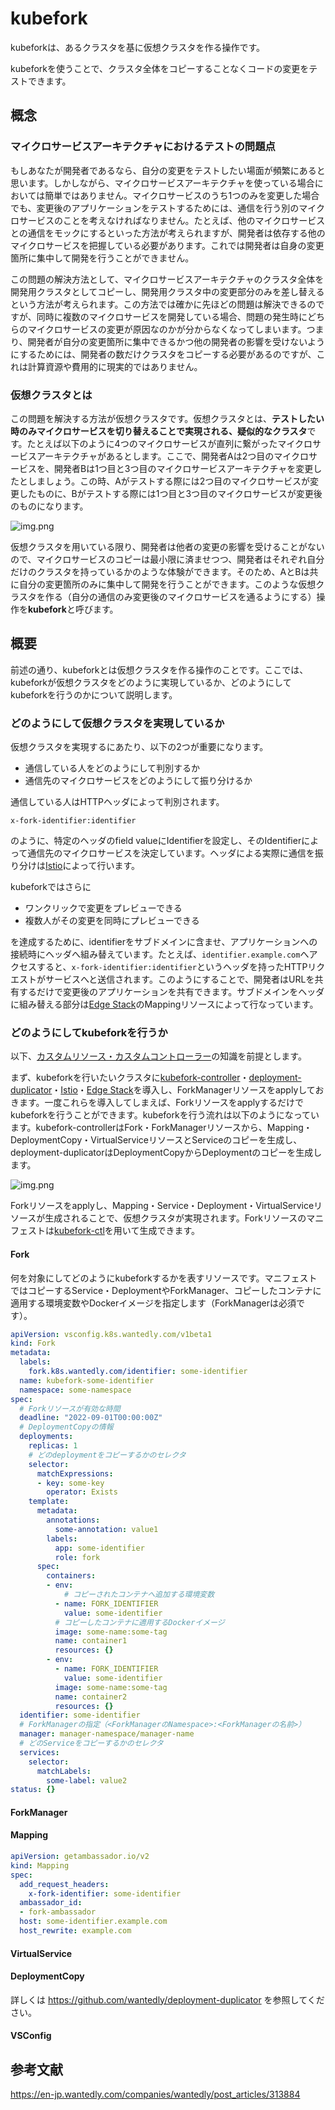 # kubefork

kubeforkは、あるクラスタを基に仮想クラスタを作る操作です。

kubeforkを使うことで、クラスタ全体をコピーすることなくコードの変更をテストできます。

## 概念

### マイクロサービスアーキテクチャにおけるテストの問題点

もしあなたが開発者であるなら、自分の変更をテストしたい場面が頻繁にあると思います。しかしながら、マイクロサービスアーキテクチャを使っている場合においては簡単ではありません。マイクロサービスのうち1つのみを変更した場合でも、変更後のアプリケーションをテストするためには、通信を行う別のマイクロサービスのことを考えなければなりません。たとえば、他のマイクロサービスとの通信をモックにするといった方法が考えられますが、開発者は依存する他のマイクロサービスを把握している必要があります。これでは開発者は自身の変更箇所に集中して開発を行うことができません。

この問題の解決方法として、マイクロサービスアーキテクチャのクラスタ全体を開発用クラスタとしてコピーし、開発用クラスタ中の変更部分のみを差し替えるという方法が考えられます。この方法では確かに先ほどの問題は解決できるのですが、同時に複数のマイクロサービスを開発している場合、問題の発生時にどちらのマイクロサービスの変更が原因なのかが分からなくなってしまいます。つまり、開発者が自分の変更箇所に集中できるかつ他の開発者の影響を受けないようにするためには、開発者の数だけクラスタをコピーする必要があるのですが、これは計算資源や費用的に現実的ではありません。

### 仮想クラスタとは

この問題を解決する方法が仮想クラスタです。仮想クラスタとは、**テストしたい時のみマイクロサービスを切り替えることで実現される、疑似的なクラスタ**です。たとえば以下のように4つのマイクロサービスが直列に繋がったマイクロサービスアーキテクチャがあるとします。ここで、開発者Aは2つ目のマイクロサービスを、開発者Bは1つ目と3つ目のマイクロサービスアーキテクチャを変更したとしましょう。この時、Aがテストする際には2つ目のマイクロサービスが変更したものに、Bがテストする際には1つ目と3つ目のマイクロサービスが変更後のものになります。

![img.png](img/virutal-cluster.png)

仮想クラスタを用いている限り、開発者は他者の変更の影響を受けることがないので、マイクロサービスのコピーは最小限に済ませつつ、開発者はそれぞれ自分だけのクラスタを持っているかのような体験ができます。そのため、AとBは共に自分の変更箇所のみに集中して開発を行うことができます。このような仮想クラスタを作る（自分の通信のみ変更後のマイクロサービスを通るようにする）操作を**kubefork**と呼びます。

## 概要

<!-- ここ矛盾? -->
前述の通り、kubeforkとは仮想クラスタを作る操作のことです。ここでは、kubeforkが仮想クラスタをどのように実現しているか、どのようにしてkubeforkを行うのかについて説明します。

### どのようにして仮想クラスタを実現しているか

仮想クラスタを実現するにあたり、以下の2つが重要になります。

- 通信している人をどのようにして判別するか
- 通信先のマイクロサービスをどのようにして振り分けるか

通信している人はHTTPヘッダによって判別されます。

`x-fork-identifier:identifier`

のように、特定のヘッダのfield valueにIdentifierを設定し、そのIdentifierによって通信先のマイクロサービスを決定しています。ヘッダによる実際に通信を振り分けは[Istio](https://github.com/istio/istio)によって行います。

<!-- なんかkubeforkが仮想クラスタの実装方法の1つみたいになってる -->
kubeforkではさらに

- ワンクリックで変更をプレビューできる
- 複数人がその変更を同時にプレビューできる

を達成するために、identifierをサブドメインに含ませ、アプリケーションへの接続時にヘッダへ組み替えています。たとえば、`identifier.example.com`へアクセスすると、`x-fork-identifier:identifier`というヘッダを持ったHTTPリクエストがサービスへと送信されます。このようにすることで、開発者はURLを共有するだけで変更後のアプリケーションを共有できます。サブドメインをヘッダに組み替える部分は[Edge Stack](https://github.com/datawire/edge-stack)のMappingリソースによって行なっています。

### どのようにしてkubeforkを行うか

以下、[カスタムリソース・カスタムコントローラー](https://kubernetes.io/ja/docs/concepts/extend-kubernetes/api-extension/custom-resources/)の知識を前提とします。

まず、kubeforkを行いたいクラスタに[kubefork-controller](https://github.com/wantedly/kubefork-controller)・[deployment-duplicator](https://github.com/wantedly/deployment-duplicator)・[Istio](https://github.com/istio/istio)・[Edge Stack](https://github.com/datawire/edge-stack)を導入し、ForkManagerリソースをapplyしておきます。一度これらを導入してしまえば、Forkリソースをapplyするだけでkubeforkを行うことができます。kubeforkを行う流れは以下のようになっています。kubefork-controllerはFork・ForkManagerリソースから、Mapping・DeploymentCopy・VirtualServiceリソースとServiceのコピーを生成し、deployment-duplicatorはDeploymentCopyからDeploymentのコピーを生成します。

![img.png](img/resources.png)

Forkリソースをapplyし、Mapping・Service・Deployment・VirtualServiceリソースが生成されることで、仮想クラスタが実現されます。Forkリソースのマニフェストは[kubefork-ctl](https://github.com/wantedly/kubefork-controller/tree/main/kubeforkctl)を用いて生成できます。

#### Fork

何を対象にしてどのようにkubeforkするかを表すリソースです。マニフェストではコピーするService・DeploymentやForkManager、コピーしたコンテナに適用する環境変数やDockerイメージを指定します（ForkManagerは必須です）。

```yaml
apiVersion: vsconfig.k8s.wantedly.com/v1beta1
kind: Fork
metadata:
  labels:
    fork.k8s.wantedly.com/identifier: some-identifier
  name: kubefork-some-identifier
  namespace: some-namespace
spec:
  # Forkリソースが有効な時間
  deadline: "2022-09-01T00:00:00Z"
  # DeploymentCopyの情報
  deployments:
    replicas: 1
    # どのdeploymentをコピーするかのセレクタ
    selector:
      matchExpressions:
      - key: some-key
        operator: Exists
    template:
      metadata:
        annotations:
          some-annotation: value1
        labels:
          app: some-identifier
          role: fork
      spec:
        containers:
        - env:
            # コピーされたコンテナへ追加する環境変数
          - name: FORK_IDENTIFIER
            value: some-identifier
          # コピーしたコンテナに適用するDockerイメージ
          image: some-name:some-tag
          name: container1
          resources: {}
        - env:
          - name: FORK_IDENTIFIER
            value: some-identifier
          image: some-name:some-tag
          name: container2
          resources: {}
  identifier: some-identifier
  # ForkManagerの指定（<ForkManagerのNamespace>:<ForkManagerの名前>）
  manager: manager-namespace/manager-name
  # どのServiceをコピーするかのセレクタ
  services:
    selector:
      matchLabels:
        some-label: value2
status: {}
```

#### ForkManager

#### Mapping

```yaml
apiVersion: getambassador.io/v2
kind: Mapping
spec:
  add_request_headers:
    x-fork-identifier: some-identifier
  ambassador_id:
  - fork-ambassador
  host: some-identifier.example.com
  host_rewrite: example.com
```

#### VirtualService

#### DeploymentCopy

詳しくは https://github.com/wantedly/deployment-duplicator を参照してください。

#### VSConfig

## 参考文献

https://en-jp.wantedly.com/companies/wantedly/post_articles/313884